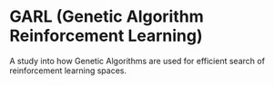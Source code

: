 # GARL (Genetic Algorithm Reinforcement Learning)

A study into how Genetic Algorithms are used for efficient search of reinforcement learning spaces.
